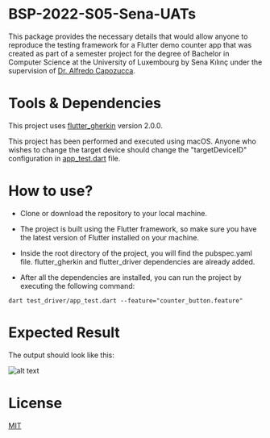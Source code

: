 # BSP-2022-S05-Sena-UATs

This package provides the necessary details that would allow anyone to reproduce the testing framework for a Flutter demo counter app that was created as part of a semester project for the degree of Bachelor in Computer Science at the
University of Luxembourg by Sena Kılınç under the supervision of [Dr. Alfredo Capozucca](https://acapozucca.github.io/).

# Tools & Dependencies
This project uses [flutter_gherkin](https://pub.dev/packages/flutter_gherkin) version 2.0.0.

This project has been performed and executed using macOS. Anyone who wishes to change the target device should change the "targetDeviceID" configuration in [app_test.dart](https://github.com/senakilinc/BSP-2022-S05-Sena-UATs/blob/main/test_driver/app_test.dart) file.
# How to use?
* Clone or download the repository to your local machine.

* The project is built using the Flutter framework, so make sure you have the latest version of Flutter installed on your machine.

* Inside the root directory of the project, you will find the pubspec.yaml file. flutter\_gherkin and flutter\_driver dependencies are already added.

* After all the dependencies are installed, you can run the project by executing the following command:

```dart test_driver/app_test.dart --feature="counter_button.feature"```
# Expected Result

The output should look like this:

![alt text](/ExpectedOutput/result.png "Testing Result")
# License
[MIT](/LICENSE)
